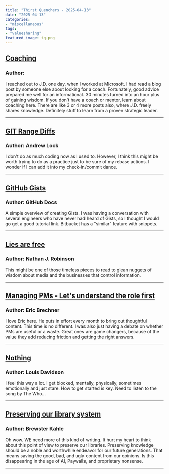 ```yaml
---
title: "Thirst Quenchers - 2025-04-13"
date: "2025-04-13"
categories:
- "miscellaneous"
tags:
- "valuesharing"
featured_image: tq.png
---
```


## [Coaching](https://jdmeier.com/what-is-coaching/)

### Author: 

 I reached out to J.D. one day, when I worked at Microsoft. I had read a blog post by someone else about looking for a coach. Fortunately, good advice prepared me well for an informational. 30 minutes turned into an hour plus of gaining wisdom. If you don't have a coach or mentor, learn about coaching here. There are like 3 or 4 more posts also, where J.D. freely shares knowledge. Definitely stuff to learn from a proven strategic leader.

***

 ## [GIT Range Diffs](https://andrewlock.net/verifiying-tricky-git-rebases-with-range-diffs/)

### Author: Andrew Lock

 I don't do as much coding now as I used to. However, I think this might be worth trying to do as a practice just to be sure of my rebase actions. I wonder if I can add it into my check-in/commit dance.

***

 ## [GitHub Gists](https://docs.github.com/en/get-started/writing-on-github/editing-and-sharing-content-with-gists/creating-gists)

### Author: GitHub Docs

 A simple overview of creating Gists. I was having a conversation with several engineers who have never had heard of Gists, so I thought I would go get a good tutorial link. Bitbucket has a "similar" feature with snippets.

***

 ## [Lies are free](https://www.currentaffairs.org/news/2020/08/the-truth-is-paywalled-but-the-lies-are-free)

### Author: Nathan J. Robinson

 This might be one of those timeless pieces to read to glean nuggets of wisdom about media and the businesses that control information. 

***

 ## [Managing PMs - Let's understand the role first](https://imwrightshardcode.com/2025/04/managing-pms/)

### Author: Eric Brechner

 I love Eric here. He puts in effort every month to bring out thoughtful content. This time is no different. I was also just having a debate on whether PMs are useful or a waste. Great ones are game changers, because of the value they add reducing friction and getting the right answers. 

***

 ## [Nothing](https://www.red-gate.com/simple-talk/opinion/editorials/having-no-idea-where-to-start/)

### Author: Louis Davidson

 I feel this way a lot. I get blocked, mentally, physically, sometimes emotionally and just stare. How to get started is key. Need to listen to the song by The Who...

***

 ## [Preserving our library system](https://blog.archive.org/2025/04/07/vanishing-culture-preserving-the-library-system/)

### Author: Brewster Kahle

 Oh wow. WE need more of this kind of writing. It hurt my heart to think about this point of view to preserve our libraries. Preserving knowledge should be a noble and worthwhile endeavor for our future generations. That means saving the good, bad, and ugly content from our opinions. Is this disappearing in the age of AI, Paywalls, and proprietary nonsense.

***

